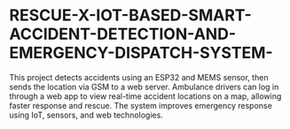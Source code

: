 # RESCUE-X-IOT-BASED-SMART-ACCIDENT-DETECTION-AND-EMERGENCY-DISPATCH-SYSTEM-
This project detects accidents using an ESP32 and MEMS sensor, then sends the location via GSM to a web server. Ambulance drivers can log in through a web app to view real-time accident locations on a map, allowing faster response and rescue. The system improves emergency response using IoT, sensors, and web technologies.
